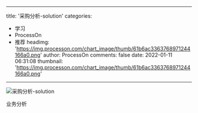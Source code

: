 
---
title: '采购分析-solution'
categories: 
 - 学习
 - ProcessOn
 - 推荐
headimg: 'https://img.processon.com/chart_image/thumb/61b6ac3363768971244166a0.png'
author: ProcessOn
comments: false
date: 2022-01-11 06:31:08
thumbnail: 'https://img.processon.com/chart_image/thumb/61b6ac3363768971244166a0.png'
---

<div>   
<img class="thumb" alt="采购分析-solution" src="https://img.processon.com/chart_image/thumb/61b6ac3363768971244166a0.png" referrerpolicy="no-referrer">
<p>业务分析</p>  
</div>
            